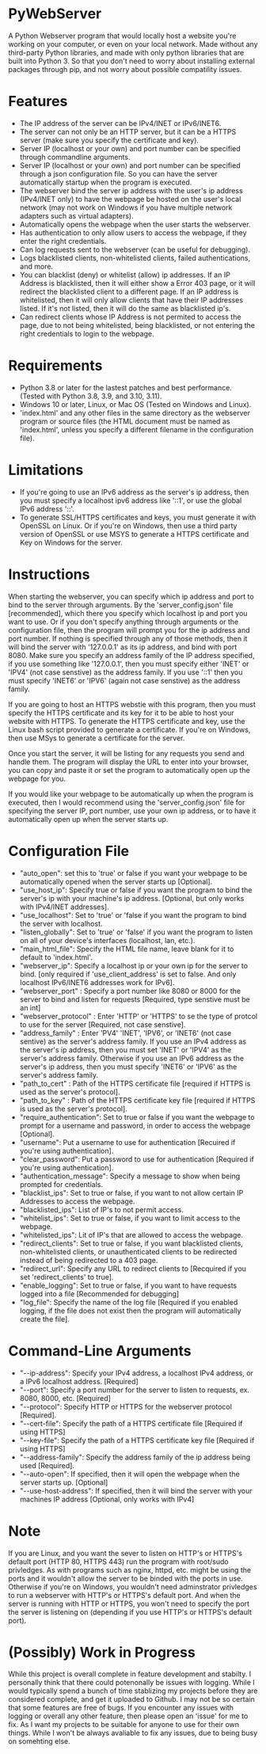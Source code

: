 # PyWebServer
A Python Webserver program that would locally host a website you're working on your computer, or even on your local network. Made without any third-party Python libraries, and made with only python libraries that are built into Python 3. So that you don't need to worry about installing external packages through pip, and not worry about possible compatility issues.

# Features
* The IP address of the server can be IPv4/INET or IPv6/INET6.
* The server can not only be an HTTP server, but it can be a HTTPS server (make sure you specify the certificate and key).
* Server IP (localhost or your own) and port number can be specified through commandline arguments.
* Server IP (localhost or your own) and port number can be specified through a json configuration file. So you can have the server automatically startup when the program is executed.
* The webserver bind the server ip address with the user's ip address (IPv4/INET only) to have the webpage be hosted on the user's local network (may not work on Windows if you have multiple network adapters such as virtual adapters).
* Automatically opens the webpage when the user starts the webserver.
* Has authentication to only allow users to access the webpage, if they enter the right credentials.
* Can log requests sent to the webserver (can be useful for debugging).
* Logs blacklisted clients, non-whitelisted clients, failed authentications, and more.
* You can blacklist (deny) or whitelist (allow) ip addresses. If an IP Address is blacklisted, then it will either show a Error 403 page, or it will redirect the blacklisted client to a different page. If an IP address is whitelisted, then it will only allow clients that have their IP addresses listed. If it's not listed, then it will do the same as blacklisted ip's.
* Can redirect clients whose IP Address is not permited to access the page, due to not being whitelisted, being blacklisted, or not entering the right credentials to login to the webpage.

# Requirements
* Python 3.8 or later for the lastest patches and best performance. (Tested with Python 3.8, 3.9, and 3.10, 3.11).
* Windows 10 or later, Linux, or Mac OS (Tested on Windows and Linux).
* 'index.html' and any other files in the same directory as the webserver program or source files (the HTML document must be named as 'index.html', unless you specify a different filename in the configuration file).
# Limitations
* If you're going to use an IPv6 address as the server's ip address, then you must specify a localhost ipv6 address like '::1', or use the global IPv6 address '::'.
* To generate SSL/HTTPS certificates and keys, you must generate it with OpenSSL on Linux. Or if you're on Windows, then use a third party version of OpenSSL or use MSYS to generate a HTTPS certificate and Key on Windows for the server.

# Instructions
When starting the webserver, you can specify which ip address and port to bind to the server through arguments. By the 'server_config.json' file [recommended], which there you specify which localhost ip and port you want to use. Or if you don't specify anything through arguments or the configuration file, then the program will prompt you for the ip address and port number. If nothing is specified through any of those methods, then it will bind the server with '127.0.0.1' as its ip address, and bind with port 8080. Make sure you specify an address family of the IP address specified, if you use something like '127.0.0.1', then you must specify either 'INET' or 'IPV4' (not case senstive) as the address family. If you use '::1' then you must specify 'INET6' or 'IPV6' (again not case senstive) as the address family.

If you are going to host an HTTPS webstie with this program, then you must specify the HTTPS certificate and its key for it to be able to host your website with HTTPS. To generate the HTTPS certificate and key, use the Linux bash script provided to generate a certificate. If you're on Windows, then use MSys to generate a certificate for the server.

Once you start the server, it will be listing for any requests you send and handle them. The program will display the URL to enter into your browser, you can copy and paste it or set the program to automatically open up the webpage for you.

If you would like your webpage to be automatically up when the program is executed, then I would recommend using the 'server_config.json' file for specifying the server IP, port number, use your own ip address, or to have it automatically open up when the server starts up.

# Configuration File
* "auto_open": set this to 'true' or false if you want your webpage to be automatically opened when the server starts up [Optional].
* "use_host_ip": Specify true or false if you want the program to bind the server's ip with your machine's ip address. [Optional, but only works with IPv4/INET addresses].
* "use_localhost": Set to 'true' or 'false if you want the program to bind the server with localhost.
* "listen_globally": Set to 'true' or 'false' if you want the program to listen on all of your device's interfaces (localhost, lan, etc.).
* "main_html_file": Specify the HTML file name, leave blank for it to default to 'index.html'.
* "webserver_ip": Specify a localhost ip or your own ip for the server to bind. [only required if 'use_client_address' is set to false. And only localhost IPv6/INET6 addresses work for IPv6].
* "webserver_port" : Specify a port number like 8080 or 8000 for the server to bind and listen for requests [Required, type senstive must be an int]
* "webserver_protocol" : Enter 'HTTP' or 'HTTPS' to se the type of protcol to use for the server [Required, not case senstive].
* "address_family" : Enter 'PV4' 'INET', 'IPV6', or 'INET6' (not case sentive) as the server's address family. If you use an IPv4 address as the server's ip address, then you must set 'INET' or 'IPV4' as the server's address family. Otherwise if you use an IPv6 address as the server's ip address, then you must specify 'INET6' or 'IPV6' as the server's address family.
* "path_to_cert" : Path of the HTTPS certificate file [required if HTTPS is used as the server's protocol].
* "path_to_key" : Path of the HTTPS certificate key file [required if HTTPS is used as the server's protocol].
* "require_authentication": Set to true or false if you want the webpage to prompt for a username and password, in order to access the webpage [Optional].
* "username": Put a username to use for authentication [Recuired if you're using authentication].
* "clear_password": Put a password to use for authentication [Required if you're using authentication].
* "authentication_message": Specify a message to show when being prompted for credentials.
* "blacklist_ips": Set to true or false, if you want to not allow certain IP Addresses to access the webpage.
* "blacklisted_ips": List of IP's to not permit access.
* "whitelist_ips": Set to true or false, if you want to limit access to the webpage.
* "whitelisted_ips": Lit of IP's that are allowed to access the webpage.
* "redirect_clients": Set to true or false, if you want blacklisted clients, non-whitelisted clients, or unauthenticated clients to be redirected instead of being redirected to a 403 page.
* "redirect_url": Specify any URL to redirect clients to [Recquired if you set 'redirect_clients' to true].
* "enable_logging": Set to true or false, if you want to have requests logged into a file [Recommended for debugging]
* "log_file": Specify the name of the log file [Required if you enabled logging, if the file does not exist then the program will automatically create the file].

# Command-Line Arguments
* "--ip-address": Specify your IPv4 address, a localhost IPv4 address, or a IPv6 localhost address. [Required]
* "--port": Specify a port number for the server to listen to requests, ex. 8080, 8000, etc. [Required]
* "--protocol": Specify HTTP or HTTPS for the webserver protocol [Required].
* "--cert-file": Specify the path of a HTTPS certificate file [Required if using HTTPS]
* "--key-file": Specify the path of a HTTPS certificate key file [Required if using HTTPS]
* "--address-family": Specify the address family of the ip address being used [Required].
* "--auto-open": If specified, then it will open the webpage when the server starts up. [Optional]
* "--use-host-address": If specified, then it will bind the server with your machines IP address [Optional, only works with IPv4]

# Note
If you are Linux, and you want the sever to listen on HTTP's or HTTPS's default port (HTTP 80, HTTPS 443) run the program with root/sudo privledges. As with programs such as nginx, httpd, etc. might be using the ports and it wouldn't allow the server to be binded with the ports in use. Otherwise if you're on Windows, you wouldn't need adminstrator privledges to run a webserver with HTTP's or HTTPS's default port. And when the server is running with HTTP or HTTPS, you won't need to specify the port the server is listening on (depending if you use HTTP's or HTTPS's default port).

# (Possibly) Work in Progress
While this project is overall complete in feature development and stabilty. I personally think that there could potenonally be issues with logging. While I would typically spend a bunch of time stablizing my projects before they are considered complete, and get it uploaded to Github. I may not be so certain that some features are free of bugs. If you encounter any issues with logging or overall any other feature, then please open an 'issue' for me to fix. As I want my projects to be suitable for anyone to use for their own things. While I won't be always avaliable to fix any issues, due to being busy on somehting else.
